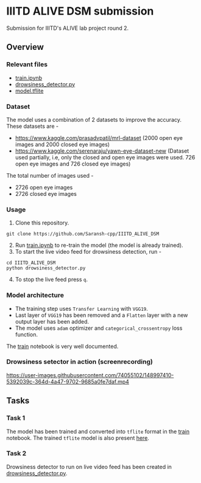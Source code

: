 # IIITD ALIVE DSM submission

Submission for IIITD's ALIVE lab project round 2.

## Overview
### Relevant files
- [train.ipynb]()
- [drowsiness_detector.py]()
- [model.tflite]()

### Dataset
The model uses a combination of 2 datasets to improve the accuracy. These datasets are -
- https://www.kaggle.com/prasadvpatil/mrl-dataset (2000 open eye images and 2000 closed eye images)
- https://www.kaggle.com/serenaraju/yawn-eye-dataset-new (Dataset used partially, i.e, only the closed and open eye images were used. 726 open eye images and 726 closed eye images)

The total number of images used -
- 2726 open eye images
- 2726 closed eye images

### Usage
1. Clone this repository.
```
git clone https://github.com/Saransh-cpp/IIITD_ALIVE_DSM
```
2. Run [train.ipynb]() to re-train the model (the model is already trained).
3. To start the live video feed for drowsiness detection, run -
```
cd IIITD_ALIVE_DSM
python drowsiness_detector.py
```
4. To stop the live feed press `q`.


### Model architecture
- The training step uses `Transfer Learning` with `VGG19`.
- Last layer of `VGG19` has been removed and a `Flatten` layer with a new output layer has been added.
- The model uses `adam` optimizer and `categorical_crossentropy` loss function.

The [train]() notebook is very well documented.

### Drowsiness setector in action (screenrecording)

https://user-images.githubusercontent.com/74055102/148997410-5392039c-364d-4a47-9702-9685a0fe7daf.mp4

## Tasks
### Task 1
The model has been trained and converted into `tflite` format in the [train]() notebook. The trained `tflite` model is also present [here]().

### Task 2
Drowsiness detector to run on live video feed has been created in [drowsiness_detector.py]().
